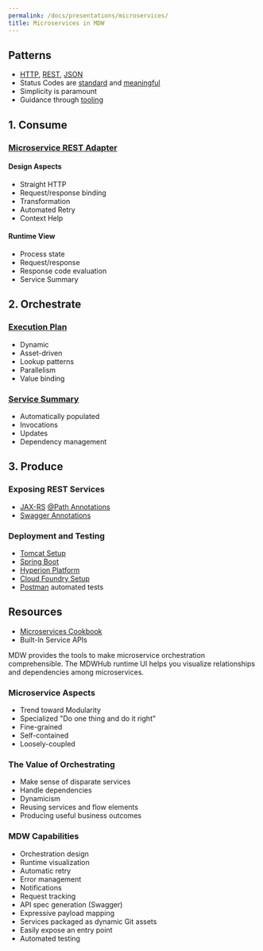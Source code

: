 ```yaml
---
permalink: /docs/presentations/microservices/
title: Microservices in MDW
---
```


## Patterns
  - [HTTP](https://www.w3.org/Protocols/HTTP/HTTP2.html), [REST](https://en.wikipedia.org/wiki/Representational_state_transfer), [JSON](http://www.json.org/)
  - Status Codes are [standard](https://www.w3.org/Protocols/HTTP/HTRESP.html) and [meaningful](https://en.wikipedia.org/wiki/List_of_HTTP_status_codes)
  - Simplicity is paramount
  - Guidance through [tooling](../guides/InstallEclipsePluginsGuide/) 

## 1. Consume

### [Microservice REST Adapter](http://centurylinkcloud.github.io/mdw/docs/help/RestfulAdapter.html)

#### Design Aspects
  - Straight HTTP
  - Request/response binding
  - Transformation
  - Automated Retry
  - Context Help

#### Runtime View
  - Process state
  - Request/response
  - Response code evaluation
  - Service Summary
  
## 2. Orchestrate

### [Execution Plan](http://centurylinkcloud.github.io/mdw/docs/help/InvokeMultipleSubprocesses.html)
  - Dynamic
  - Asset-driven
  - Lookup patterns
  - Parallelism
  - Value binding
  
### [Service Summary](http://git.lab.af.qwest.net:7990/projects/SD/repos/sd-workflow/browse/assets/io/ctl/sd/dev/service-summary.md)
  - Automatically populated
  - Invocations
  - Updates
  - Dependency management
  
## 3. Produce

### Exposing REST Services
  - [JAX-RS](http://docs.oracle.com/javaee/6/tutorial/doc/giepu.html) [@Path Annotations](http://docs.oracle.com/javaee/6/api/javax/ws/rs/Path.html)
  - [Swagger Annotations](https://github.com/swagger-api/swagger-core/wiki/Annotations-1.5.X)

### Deployment and Testing
  - [Tomcat Setup](../guides/SetupGuideForTomcat/)
  - [Spring Boot](http://127.0.0.1:4000/docs/gettingStarted/quick-start/)
  - [Hyperion Platform](https://hyperion-ui-test1.pcfomactl.dev.intranet/home.html)
  - [Cloud Foundry Setup](../guides/SetupGuideForCloudFoundry/)
  - [Postman](../help/groovyTestScriptSyntax.html#serviceApiTesting) automated tests
  
## Resources
  - [Microservices Cookbook](../guides/MicroservicesCookbook/)
  - Built-In Service APIs

MDW provides the tools to make microservice orchestration comprehensible.
The MDWHub runtime UI helps you visualize relationships and dependencies among microservices.

### Microservice Aspects
  - Trend toward Modularity
  - Specialized "Do one thing and do it right"
  - Fine-grained
  - Self-contained
  - Loosely-coupled
  
### The Value of Orchestrating
  - Make sense of disparate services
  - Handle dependencies
  - Dynamicism
  - Reusing services and flow elements
  - Producing useful business outcomes 
  
### MDW Capabilities
  - Orchestration design
  - Runtime visualization
  - Automatic retry
  - Error management
  - Notifications
  - Request tracking
  - API spec generation (Swagger)
  - Expressive payload mapping
  - Services packaged as dynamic Git assets
  - Easily expose an entry point
  - Automated testing

